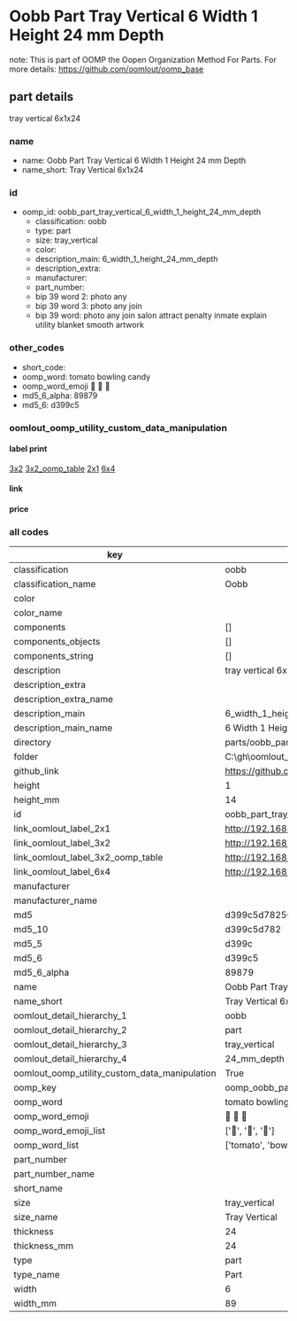 # Oobb Part Tray Vertical 6 Width 1 Height 24 mm Depth  

note: This is part of OOMP the Oopen Organization Method For Parts. For more details: https://github.com/oomlout/oomp_base

##  part details
  



tray vertical 6x1x24



### name
* name: Oobb Part Tray Vertical 6 Width 1 Height 24 mm Depth
* name_short: Tray Vertical 6x1x24 
### id
* oomp_id: oobb_part_tray_vertical_6_width_1_height_24_mm_depth
  * classification: oobb
  * type: part
  * size: tray_vertical
  * color: 
  * description_main: 6_width_1_height_24_mm_depth
  * description_extra: 
  * manufacturer: 
  * part_number: 
  * bip 39 word 2: photo any
  * bip 39 word 3: photo any join
  * bip 39 word: photo any join salon attract penalty inmate explain utility blanket smooth artwork

### other_codes
* short_code: 
* oomp_word: tomato bowling candy
* oomp_word_emoji :tomato: :bowling: :candy:
* md5_6_alpha: 89879
* md5_6: d399c5






### oomlout_oomp_utility_custom_data_manipulation
#### label print
[3x2](http://192.168.1.245:1112/?label=oomp%2089879)
[3x2_oomp_table](http://192.168.1.108:1112/?label=oomp%2089879)
[2x1](http://192.168.1.242:1112/?label=oomp%2089879)
[6x4](http://192.168.1.55:1112/?label=oomp%2089879)    

#### link

                              

#### price







### all codes 
| key | value |  
| --- | --- |  
| classification | oobb |  
| classification_name | Oobb |  
| color |  |  
| color_name |  |  
| components | [] |  
| components_objects | [] |  
| components_string | [] |  
| description | tray vertical 6x1x24 |  
| description_extra |  |  
| description_extra_name |  |  
| description_main | 6_width_1_height_24_mm_depth |  
| description_main_name | 6 Width 1 Height 24 mm Depth |  
| directory | parts/oobb_part_tray_vertical_6_width_1_height_24_mm_depth |  
| folder | C:\gh\oomlout_oobb_version_4_generated_parts\parts\oobb_part_tray_vertical_6_width_1_height_24_mm_depth |  
| github_link | https://github.com/oomlout/oomlout_oomp_part_src/tree/main/parts/oobb_part_tray_vertical_6_width_1_height_24_mm_depth |  
| height | 1 |  
| height_mm | 14 |  
| id | oobb_part_tray_vertical_6_width_1_height_24_mm_depth |  
| link_oomlout_label_2x1 | http://192.168.1.242:1112/?label=oomp%2089879 |  
| link_oomlout_label_3x2 | http://192.168.1.245:1112/?label=oomp%2089879 |  
| link_oomlout_label_3x2_oomp_table | http://192.168.1.108:1112/?label=oomp%2089879 |  
| link_oomlout_label_6x4 | http://192.168.1.55:1112/?label=oomp%2089879 |  
| manufacturer |  |  
| manufacturer_name |  |  
| md5 | d399c5d782508e8a8a076be8f0428d1d |  
| md5_10 | d399c5d782 |  
| md5_5 | d399c |  
| md5_6 | d399c5 |  
| md5_6_alpha | 89879 |  
| name | Oobb Part Tray Vertical 6 Width 1 Height 24 mm Depth |  
| name_short | Tray Vertical 6x1x24  |  
| oomlout_detail_hierarchy_1 | oobb |  
| oomlout_detail_hierarchy_2 | part |  
| oomlout_detail_hierarchy_3 | tray_vertical |  
| oomlout_detail_hierarchy_4 | 24_mm_depth |  
| oomlout_oomp_utility_custom_data_manipulation | True |  
| oomp_key | oomp_oobb_part_tray_vertical_6_width_1_height_24_mm_depth |  
| oomp_word | tomato bowling candy |  
| oomp_word_emoji | :tomato: :bowling: :candy: |  
| oomp_word_emoji_list | [':tomato:', ':bowling:', ':candy:'] |  
| oomp_word_list | ['tomato', 'bowling', 'candy'] |  
| part_number |  |  
| part_number_name |  |  
| short_name |  |  
| size | tray_vertical |  
| size_name | Tray Vertical |  
| thickness | 24 |  
| thickness_mm | 24 |  
| type | part |  
| type_name | Part |  
| width | 6 |  
| width_mm | 89 |  
